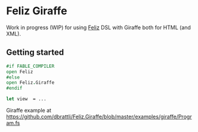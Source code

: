# Feliz Giraffe

Work in progress (WIP) for using [Feliz](https://github.com/Zaid-Ajaj/Feliz) DSL with Giraffe both for HTML (and XML).

## Getting started

```fs
#if FABLE_COMPILER
open Feliz
#else
open Feliz.Giraffe
#endif

let view  = ...
```

Giraffe example at https://github.com/dbrattli/Feliz.Giraffe/blob/master/examples/giraffe/Program.fs
